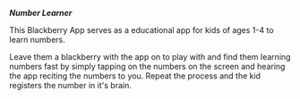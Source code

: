 ***Number Learner***

This Blackberry App serves as a educational app for kids of ages 1-4 to learn numbers.

Leave them a blackberry with the app on to play with and find them learning numbers fast by
simply tapping on the numbers on the screen and hearing the app reciting the numbers to you.
Repeat the process and the kid registers the number in it's brain.
